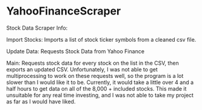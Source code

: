 # YahooFinanceScraper
Stock Data Scraper Info:

Import Stocks:
Imports a list of stock ticker symbols from a cleaned csv file.

Update Data:
Requests Stock Data from Yahoo Finance

Main:
Requests stock data for every stock on the list in the CSV, then exports an updated CSV.
Unfortunately, I was not able to get multiprocessing to work on these requests well, so the program is a lot slower than I would like it to be.
Currently, it would take a little over 4 and a half hours to get data on all of the 8,000 + included stocks. This made it unsuitable for any real time investing,
and I was not able to take my project as far as I would have liked.
